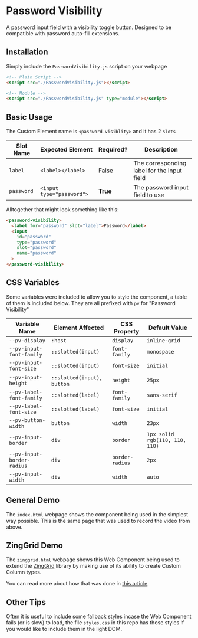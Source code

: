 # Password Visibility

A password input field with a visibility toggle button. Designed to be compatible
with password auto-fill extensions.

## Installation

Simply include the `PasswordVisibility.js` script on your webpage

```html
<!-- Plain Script -->
<script src="./PasswordVisibility.js"></script>

<!-- Module -->
<script src="./PasswordVisibility.js" type="module"></script>
```

## Basic Usage

The Custom Element name is `<password-visiblity>` and it has 2 `slots`

| Slot Name | Expected Element | Required? | Description |
|--|--|--|--|
| `label` | `<label></label>` | False | The corresponding label for the input field |
| `password` | `<input type="password">` | **True** | The password input field to use |

Alltogether that might look something like this:

```html
<password-visibility>
  <label for="password" slot="label">Password</label>
  <input
    id="password"
    type="password"
    slot="password"
    name="password"
  >
</password-visibility>
```

## CSS Variables

Some variables were included to allow you to style the component, a table of them is included below. They are all prefixed with `pv` for "Password Visibility"

| Variable Name | Element Affected | CSS Property | Default Value |
|--|--|--|--|
| `--pv-display` | `:host` | `display` | `inline-grid` |
| `--pv-input-font-family` | `::slotted(input)` | `font-family` | `monospace` |
| `--pv-input-font-size` | `::slotted(input)` | `font-size` | `initial` |
| `--pv-input-height` | `::slotted(input)`, `button` | `height` | `25px` |
| `--pv-label-font-family` | `::slotted(label)` | `font-family` | `sans-serif` |
| `--pv-label-font-size` | `::slotted(label)` | `font-size` | `initial` |
| `--pv-button-width` | `button` | `width` | `23px` |
| `--pv-input-border` | `div` | `border` | `1px solid rgb(118, 118, 118)` |
| `--pv-input-border-radius` | `div` | `border-radius` | `2px` |
| `--pv-input-width` | `div` | `width` | `auto` |

## General Demo

The `index.html` webpage shows the component being used in the simplest way possible. This is the same page that was used to record the video from above.

## ZingGrid Demo

The `zinggrid.html` webpage shows this Web Component being used to extend the [ZingGrid](https://www.zinggrid.com/) library by making use of its ability to create Custom Column types.

You can read more about how that was done in [this article](https://blog.zingsoft.com/p/5cf24d98-1da5-4060-b02b-207e98b06deb/).

## Other Tips

Often it is useful to include some fallback styles incase the Web Component fails (or is slow) to load, the file `styles.css` in this repo has those styles if you would like to include them in the light DOM.
